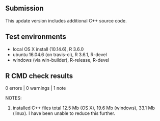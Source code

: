 ## Submission
This update version includes additional C++ source code.

## Test environments
* local OS X install (10.14.6), R 3.6.0
* ubuntu 16.04.6 (on travis-ci), R 3.6.1, R-devel
* windows (via win-builder), R-release, R-devel

## R CMD check results

0 errors | 0 warnings | 1 note

NOTES:  

1. installed C++ files total 12.5 Mb (OS X), 19.6 Mb (windows), 33.1 Mb (linux). I have been unable to reduce this further.  
